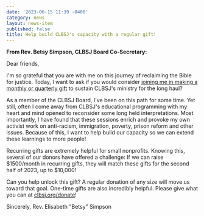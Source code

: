 ```yaml
---
date: '2023-06-15 11:39 -0400'
category: news
layout: news-item
published: false
title: Help build CLBSJ's capacity with a regular gift!
---
```

**From Rev. Betsy Simpson, CLBSJ Board Co-Secretary:**

Dear friends,

I'm so grateful that you are with me on this journey of reclaiming the Bible for justice. Today, I want to ask if you would consider [joining me in making a monthly or quarterly gift](https://clbsj.org/donate/) to sustain CLBSJ's ministry for the long haul?

As a member of the CLBSJ Board, I've been on this path for some time. Yet still, often I come away from CLBSJ's educational programming with my heart and mind opened to reconsider some long held interpretations. Most importantly, I have found that these sessions enrich and provoke my own activist work on anti-racism, immigration, poverty, prison reform and other issues. Because of this, I want to help build our capacity so we can extend these learnings to more people! 

Recurring gifts are extremely helpful for small nonprofits. Knowing this, several of our donors have offered a challenge: If we can raise $1500/month in recurring gifts, they will match these gifts for the second half of 2023, up to $10,000!

Can you help unlock this gift? A regular donation of any size will move us toward that goal. One-time gifts are also incredibly helpful. Please give what you can at [clbsj.org/donate](https://clbsj.org/donate/)!  

Sincerely,
Rev. Elisabeth "Betsy" Simpson